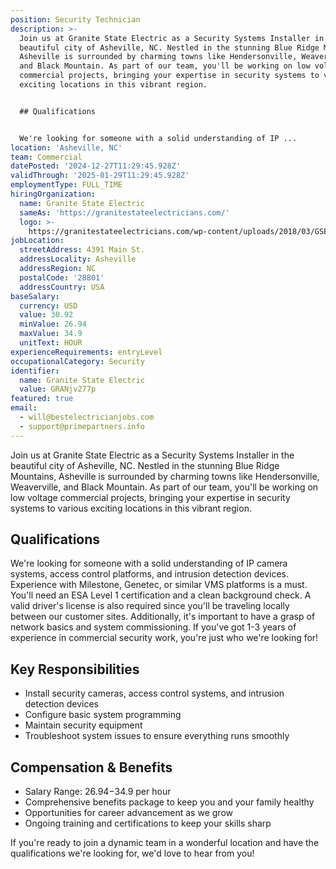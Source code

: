 ```yaml
---
position: Security Technician
description: >-
  Join us at Granite State Electric as a Security Systems Installer in the
  beautiful city of Asheville, NC. Nestled in the stunning Blue Ridge Mountains,
  Asheville is surrounded by charming towns like Hendersonville, Weaverville,
  and Black Mountain. As part of our team, you'll be working on low voltage
  commercial projects, bringing your expertise in security systems to various
  exciting locations in this vibrant region.


  ## Qualifications


  We're looking for someone with a solid understanding of IP ...
location: 'Asheville, NC'
team: Commercial
datePosted: '2024-12-27T11:29:45.928Z'
validThrough: '2025-01-29T11:29:45.928Z'
employmentType: FULL_TIME
hiringOrganization:
  name: Granite State Electric
  sameAs: 'https://granitestateelectricians.com/'
  logo: >-
    https://granitestateelectricians.com/wp-content/uploads/2018/03/GSE-2c-Logo-4.jpg
jobLocation:
  streetAddress: 4391 Main St.
  addressLocality: Asheville
  addressRegion: NC
  postalCode: '28801'
  addressCountry: USA
baseSalary:
  currency: USD
  value: 30.92
  minValue: 26.94
  maxValue: 34.9
  unitText: HOUR
experienceRequirements: entryLevel
occupationalCategory: Security
identifier:
  name: Granite State Electric
  value: GRANjv277p
featured: true
email:
  - will@bestelectricianjobs.com
  - support@primepartners.info
---
```




Join us at Granite State Electric as a Security Systems Installer in the beautiful city of Asheville, NC. Nestled in the stunning Blue Ridge Mountains, Asheville is surrounded by charming towns like Hendersonville, Weaverville, and Black Mountain. As part of our team, you'll be working on low voltage commercial projects, bringing your expertise in security systems to various exciting locations in this vibrant region.

## Qualifications

We're looking for someone with a solid understanding of IP camera systems, access control platforms, and intrusion detection devices. Experience with Milestone, Genetec, or similar VMS platforms is a must. You'll need an ESA Level 1 certification and a clean background check. A valid driver's license is also required since you'll be traveling locally between our customer sites. Additionally, it's important to have a grasp of network basics and system commissioning. If you've got 1-3 years of experience in commercial security work, you're just who we're looking for!

## Key Responsibilities

- Install security cameras, access control systems, and intrusion detection devices
- Configure basic system programming
- Maintain security equipment
- Troubleshoot system issues to ensure everything runs smoothly

## Compensation & Benefits

- Salary Range: $26.94-$34.9 per hour
- Comprehensive benefits package to keep you and your family healthy
- Opportunities for career advancement as we grow
- Ongoing training and certifications to keep your skills sharp

If you're ready to join a dynamic team in a wonderful location and have the qualifications we're looking for, we'd love to hear from you!
